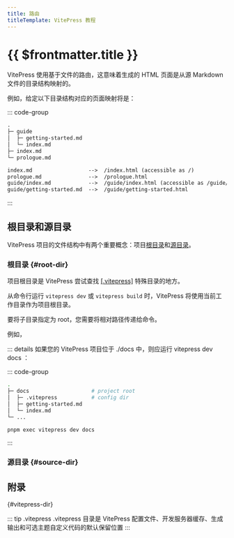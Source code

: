 ```yaml
---
title: 路由
titleTemplate: VitePress 教程
---
```


# {{ $frontmatter.title }}

VitePress 使用基于文件的路由，这意味着生成的 HTML 页面是从源 Markdown 文件的目录结构映射的。

例如，给定以下目录结构对应的页面映射将是：

::: code-group

```txt [源码结构]
.
├─ guide
│  ├─ getting-started.md
│  └─ index.md
├─ index.md
└─ prologue.md
```

```txt [生成页面映射]
index.md                  -->  /index.html (accessible as /)
prologue.md               -->  /prologue.html
guide/index.md            -->  /guide/index.html (accessible as /guide/)
guide/getting-started.md  -->  /guide/getting-started.html
```

:::

## 根目录和源目录

VitePress 项目的文件结构中有两个重要概念：项目[根目录](#root-dir)和[源目录](#source-dir)。

### 根目录 {#root-dir}

项目根目录是 VitePress 尝试查找 [[.vitepress]](#vitepress-dir) 特殊目录的地方。

从命令行运行 `vitepress dev` 或 `vitepress build` 时，VitePress 将使用当前工作目录作为项目根目录。

要将子目录指定为 root，您需要将相对路径传递给命令。

例如，

::: details 如果您的 VitePress 项目位于 ./docs 中，则应运行 vitepress dev docs ：

::: code-group

```bash [目录结构]
.
├─ docs                    # project root
│  ├─ .vitepress           # config dir
│  ├─ getting-started.md
│  └─ index.md
└─ ...

```

```bash [运行]
pnpm exec vitepress dev docs
```

:::

### 源目录 {#source-dir}

## 附录

{#vitepress-dir}

::: tip .vitepress
.vitepress 目录是 VitePress 配置文件、开发服务器缓存、生成输出和可选主题自定义代码的默认保留位置
:::
